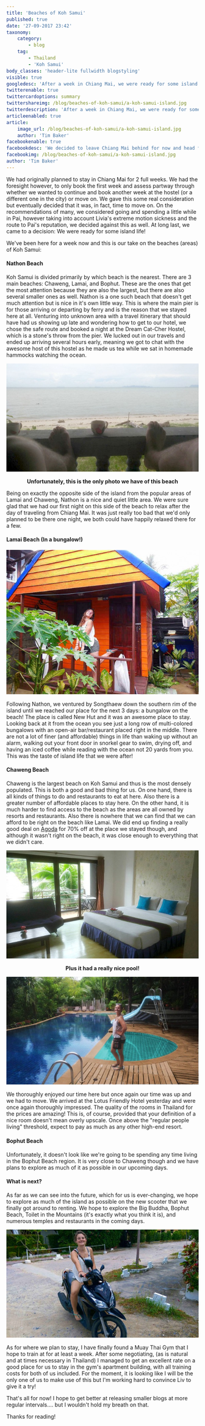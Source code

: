 ```yaml
---
title: 'Beaches of Koh Samui'
published: true
date: '27-09-2017 23:42'
taxonomy:
    category:
        - blog
    tag:
        - Thailand
        - 'Koh Samui'
body_classes: 'header-lite fullwidth blogstyling'
visible: true
googledesc: 'After a week in Chiang Mai, we were ready for some island life and left for the beaches of Koh Samui! Time for some sandy beaches and sun!'
twitterenable: true
twittercardoptions: summary
twittershareimg: /blog/beaches-of-koh-samui/a-koh-samui-island.jpg
twitterdescription: 'After a week in Chiang Mai, we were ready for some island life and left for the beaches of Koh Samui! Time for some sandy beaches and sun!'
articleenabled: true
article:
    image_url: /blog/beaches-of-koh-samui/a-koh-samui-island.jpg
    author: 'Tim Baker'
facebookenable: true
facebookdesc: 'We decided to leave Chiang Mai behind for now and head for the islands. And where better to go to have drinks on the beach, do some snorkeling and explore than Koh Samui! As Thailand''s second largest island with long stretches of beautiful beaches, this is exactly where we want to be!'
facebookimg: /blog/beaches-of-koh-samui/a-koh-samui-island.jpg
author: 'Tim Baker'
---
```


We had originally planned to stay in Chiang Mai for 2 full weeks. We had the foresight however, to only book the first week and assess partway through whether we wanted to continue and book another week at the hostel (or a different one in the city) or move on. We gave this some real consideration but eventually decided that it was, in fact, time to move on. On the recommendations of many, we considered going and spending a little while in Pai, however taking into account Livia's extreme motion sickness and the route to Pai's reputation, we decided against this as well. At long last, we came to a decision: We were ready for some island life!

We've been here for a week now and this is our take on the beaches (areas) of Koh Samui:

#### Nathon Beach
Koh Samui is divided primarily by which beach is the nearest. There are 3 main beaches: Chaweng, Lamai, and Bophut. These are the ones that get the most attention because they are also the largest, but there are also several smaller ones as well. Nathon is a one such beach that doesn't get much attention but is nice in it's own little way. This is where the main pier is for those arriving or departing by ferry and is the reason that we stayed here at all. Venturing into unknown area with a travel itinerary that should have had us showing up late and wondering how to get to our hotel, we chose the safe route and booked a night at the Dream Cat-Cher Hostel, which is a stone's throw from the pier. We lucked out in our travels and ended up arriving several hours early, meaning we got to chat with the awesome host of this hostel as he made us tea while we sat in homemade hammocks watching the ocean.

![Nathon Beach](nathon-beach.jpg)
<p style= "text-align: center"><b>Unfortunately, this is the only photo we have of this beach</b></p> 

Being on exactly the opposite side of the island from the popular areas of Lamai and Chaweng, Nathon is a nice and quiet little area. We were sure glad that we had our first night on this side of the beach to relax after the day of traveling from Chiang Mai. It was just really too bad that we'd only planned to be there one night, we both could have happily relaxed there for a few.

#### Lamai Beach (In a bungalow!)

![New Hut Bungalow](new-hut-bungalow.jpg)

Following Nathon, we ventured by Songthaew down the southern rim of the island until we reached our place for the next 3 days: a bungalow on the beach! The place is called New Hut and it was an awesome place to stay. Looking back at it from the ocean you see just a long row of multi-colored bungalows with an open-air bar/restaurant placed right in the middle. There are not a lot of finer (and affordable) things in life than waking up without an alarm, walking out your front door in snorkel gear to swim, drying off, and having an iced coffee while reading with the ocean not 20 yards from you. This was the taste of island life that we were after!

#### Chaweng Beach
Chaweng is the largest beach on Koh Samui and thus is the most densely populated. This is both a good and bad thing for us. On one hand, there is all kinds of things to do and restaurants to eat at here. Also there is a greater number of affordable places to stay here. On the other hand, it is much harder to find access to the beach as the areas are all owned by resorts and restaurants. Also there is nowhere that we can find that we can afford to be right on the beach like Lamai.
We did end up finding a really good deal on [Agoda](http://www.agoda.com) for 70% off at the place we stayed though, and although it wasn't right on the beach, it was close enough to everything that we didn't care. 

![Chaweng Park Place Room](chaweng-park-place-room.jpg)

<p style= "text-align: center"><b>Plus it had a really nice pool!</b></p> 

![Chaweng Park Place Pool](chaweng-park-place-pool.jpg)

We thoroughly enjoyed our time here but once again our time was up and we had to move. We arrived at the Lotus Friendly Hotel yesterday and were once again thoroughly impressed. The quality of the rooms in Thailand for the prices are amazing! This is, of course, provided that your definition of a nice room doesn't mean overly upscale. Once above the "regular people living" threshold, expect to pay as much as any other high-end resort.

#### Bophut Beach
Unfortunately, it doesn't look like we're going to be spending any time living in the Bophut Beach region. It is very close to Chaweng though and we have plans to explore as much of it as possible in our upcoming days.

#### What is next?
As far as we can see into the future, which for us is ever-changing, we hope to explore as much of the island as possible on the new scooter that we finally got around to renting. We hope to explore the Big Buddha, Bophut Beach, Toilet in the Mountains (it's exactly what you think it is), and numerous temples and restaurants in the coming days. 

![Livia on scooter](scooter-koh-samui.jpg)

As for where we plan to stay, I have finally found a Muay Thai Gym that I hope to train at for at least a week. After some negotiating, (as is natural and at times necessary in Thailand) I managed to get an excellent rate on a good place for us to stay in the gym's apartment building, with all training costs for both of us included. For the moment, it is looking like I will be the only one of us to make use of this but I'm working hard to convince Liv to give it a try!

That's all for now! I hope to get better at releasing smaller blogs at more regular intervals.... but I wouldn't hold my breath on that.

Thanks for reading!
